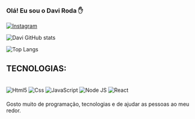 ### Olá! Eu sou o Davi Roda ✋

[![Instagram](https://img.shields.io/badge/Instagram-E4405F?style=for-the-badge&logo=instagram&logoColor=white)](https://www.instagram.com/davim.alp/)

![Davi GitHub stats](https://github-readme-stats.vercel.app/api?username=daviroda&show_icons=true&theme=dracula)

![Top Langs](https://github-readme-stats.vercel.app/api/top-langs/?username=daviroda&langs_count=8)

## TECNOLOGIAS: 

<div style="display: inline-block"><br/>
<img align="center" alt="Html5" src="https://img.shields.io/badge/HTML-239120?style=for-the-badge&logo=html5&logoColor=white"/>
<img align="center" alt="Css" src="https://img.shields.io/badge/CSS-239120?&style=for-the-badge&logo=css3&logoColor=white"/>
<img align="center" alt="JavaScript" src="https://img.shields.io/badge/JavaScript-F7DF1E?style=for-the-badge&logo=javascript&logoColor=black"/>
<img align="center" alt="Node JS" src="https://img.shields.io/badge/Node.js-43853D?style=for-the-badge&logo=node.js&logoColor=white"/>
<img align="center" alt="React" src="https://img.shields.io/badge/React-20232A?style=for-the-badge&logo=react&logoColor=61DAFB"/>
</div></Br>
<p style="margin-top: 20px">Gosto muito de programação, tecnologias e de ajudar as pessoas ao meu redor.</p>

